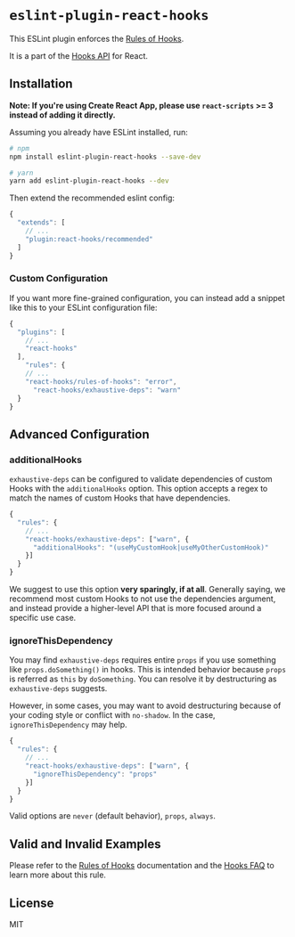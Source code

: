 # `eslint-plugin-react-hooks`

This ESLint plugin enforces the [Rules of Hooks](https://reactjs.org/docs/hooks-rules.html).

It is a part of the [Hooks API](https://reactjs.org/docs/hooks-intro.html) for React.

## Installation

**Note: If you're using Create React App, please use `react-scripts` >= 3 instead of adding it directly.**

Assuming you already have ESLint installed, run:

```sh
# npm
npm install eslint-plugin-react-hooks --save-dev

# yarn
yarn add eslint-plugin-react-hooks --dev
```

Then extend the recommended eslint config:

```js
{
  "extends": [
    // ...
    "plugin:react-hooks/recommended"
  ]
}
```

### Custom Configuration

If you want more fine-grained configuration, you can instead add a snippet like this to your ESLint configuration file:

```js
{
  "plugins": [
    // ...
    "react-hooks"
  ],
    "rules": {
    // ...
    "react-hooks/rules-of-hooks": "error",
      "react-hooks/exhaustive-deps": "warn"
  }
}
```


## Advanced Configuration
### additionalHooks
`exhaustive-deps` can be configured to validate dependencies of custom Hooks with the `additionalHooks` option.
This option accepts a regex to match the names of custom Hooks that have dependencies.

```js
{
  "rules": {
    // ...
    "react-hooks/exhaustive-deps": ["warn", {
      "additionalHooks": "(useMyCustomHook|useMyOtherCustomHook)"
    }]
  }
}
```

We suggest to use this option **very sparingly, if at all**. Generally saying, we recommend most custom Hooks to not use the dependencies argument, and instead provide a higher-level API that is more focused around a specific use case.

### ignoreThisDependency
You may find `exhaustive-deps` requires entire `props` if you use something like `props.doSomething()` in hooks.
This is intended behavior because `props` is referred as `this` by `doSomething`.
You can resolve it by destructuring as `exhaustive-deps` suggests.

However, in some cases, you may want to avoid destructuring because of your coding style or conflict with `no-shadow`.
In the case, `ignoreThisDependency` may help.

```js
{
  "rules": {
    // ...
    "react-hooks/exhaustive-deps": ["warn", {
      "ignoreThisDependency": "props"
    }]
  }
}
```

Valid options are `never` (default behavior), `props`, `always`.

## Valid and Invalid Examples

Please refer to the [Rules of Hooks](https://reactjs.org/docs/hooks-rules.html) documentation and the [Hooks FAQ](https://reactjs.org/docs/hooks-faq.html#what-exactly-do-the-lint-rules-enforce) to learn more about this rule.

## License

MIT
